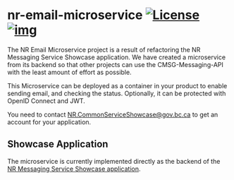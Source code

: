 # nr-email-microservice [![License](https://img.shields.io/badge/License-Apache%202.0-blue.svg)](LICENSE) [![img](https://img.shields.io/badge/Lifecycle-Retired-d45500)](https://github.com/bcgov/repomountie/blob/master/doc/lifecycle-badges.md)

The NR Email Microservice project is a result of refactoring the NR Messaging Service Showcase application.  We have created a microservice from its backend so that other projects can use the CMSG-Messaging-API with the least amount of effort as possible.

This Microservice can be deployed as a container in your product to enable sending email, and checking the status.  Optionally, it can be protected with OpenID Connect and JWT.

You need to contact NR.CommonServiceShowcase@gov.bc.ca to get an account for your application.

## Showcase Application

The microservice is currently implemented directly as the backend of the [NR Messaging Service Showcase application](https://github.com/bcgov/nr-messaging-service-showcase).
